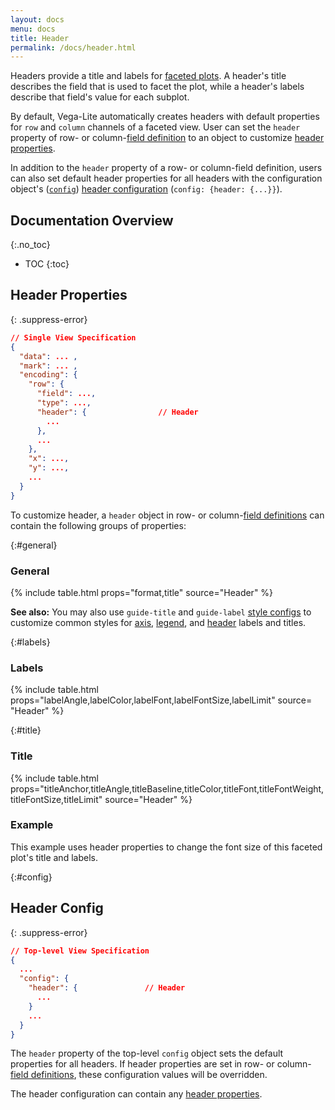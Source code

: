 ```yaml
---
layout: docs
menu: docs
title: Header
permalink: /docs/header.html
---
```


Headers provide a title and labels for [faceted plots](facet.html). A header's title describes the field that is used to facet the plot, while a header's labels describe that field's value for each subplot.

By default, Vega-Lite automatically creates headers with default properties for `row` and `column` channels of a faceted view. User can set the `header` property of row- or column-[field definition](facet.html#field-def) to an object to customize [header properties](#header-properties).

In addition to the `header` property of a row- or column-field definition, users can also set default header properties for all headers with the configuration object's ([`config`](config.html)) [header configuration](#config) (`config: {header: {...}}`).

## Documentation Overview

{:.no_toc}

<!-- prettier-ignore -->
- TOC
{:toc}

## Header Properties

{: .suppress-error}

```json
// Single View Specification
{
  "data": ... ,
  "mark": ... ,
  "encoding": {
    "row": {
      "field": ...,
      "type": ...,
      "header": {                // Header
        ...
      },
      ...
    },
    "x": ...,
    "y": ...,
    ...
  }
}
```

To customize header, a `header` object in row- or column-[field definitions](facet.html#mapping) can contain the following groups of properties:

{:#general}

### General

{% include table.html props="format,title" source="Header" %}

**See also:** You may also use `guide-title` and `guide-label` [style configs](mark.html#style-config) to customize common styles for [axis](axis.html), [legend](legend.html), and [header](header.html) labels and titles.

{:#labels}

### Labels

{% include table.html props="labelAngle,labelColor,labelFont,labelFontSize,labelLimit" source= "Header" %}

{:#title}

### Title

{% include table.html props="titleAnchor,titleAngle,titleBaseline,titleColor,titleFont,titleFontWeight,titleFontSize,titleLimit" source="Header" %}

### Example

<span class="vl-example" data-name="facet_custom_header"></span>

This example uses header properties to change the font size of this faceted plot's title and labels.

{:#config}

## Header Config

{: .suppress-error}

```json
// Top-level View Specification
{
  ...
  "config": {
    "header": {               // Header
      ...
    }
    ...
  }
}
```

The `header` property of the top-level `config` object sets the default properties for all headers. If header properties are set in row- or column-[field definitions](facet.html#mapping), these configuration values will be overridden.

The header configuration can contain any [header properties](#general).
